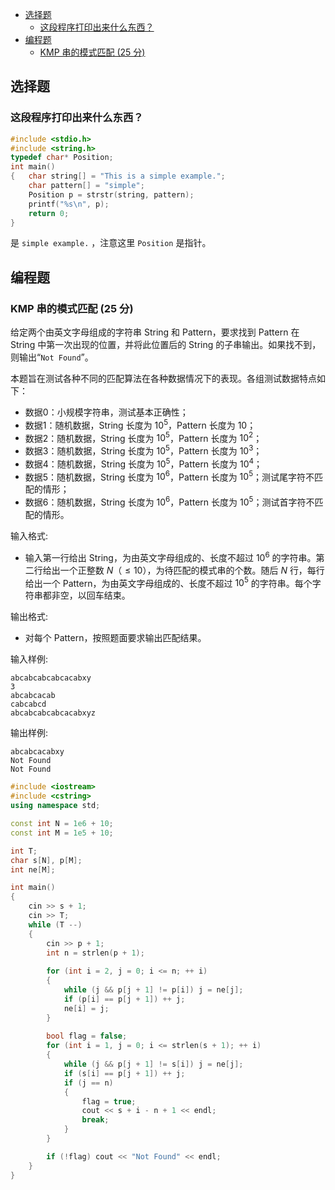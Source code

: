 
<!-- @import "[TOC]" {cmd="toc" depthFrom=1 depthTo=6 orderedList=false} -->

<!-- code_chunk_output -->

- [选择题](#选择题)
  - [这段程序打印出来什么东西？](#这段程序打印出来什么东西)
- [编程题](#编程题)
  - [KMP 串的模式匹配 (25 分)](#kmp-串的模式匹配-25-分)

<!-- /code_chunk_output -->

## 选择题

### 这段程序打印出来什么东西？

```cpp
#include <stdio.h>
#include <string.h>
typedef char* Position;
int main()
{   char string[] = "This is a simple example.";
    char pattern[] = "simple";
    Position p = strstr(string, pattern);
    printf("%s\n", p);
    return 0;
}
```

是 `simple example.` ，注意这里 `Position` 是指针。

## 编程题

### KMP 串的模式匹配 (25 分)

给定两个由英文字母组成的字符串 String 和 Pattern，要求找到 Pattern 在 String 中第一次出现的位置，并将此位置后的 String 的子串输出。如果找不到，则输出“`Not Found`”。

本题旨在测试各种不同的匹配算法在各种数据情况下的表现。各组测试数据特点如下：
- 数据0：小规模字符串，测试基本正确性；
- 数据1：随机数据，String 长度为 $10^5$，Pattern 长度为 $10$；
- 数据2：随机数据，String 长度为 $10^5$，Pattern 长度为 $10^2$；
- 数据3：随机数据，String 长度为 $10^5$，Pattern 长度为 $10^3$；
- 数据4：随机数据，String 长度为 $10^5$，Pattern 长度为 $10^4$；
- 数据5：随机数据，String 长度为 $10^6$，Pattern 长度为 $10^5$；测试尾字符不匹配的情形；
- 数据6：随机数据，String 长度为 $10^6$，Pattern 长度为 $10^5$；测试首字符不匹配的情形。

输入格式:
- 输入第一行给出 String，为由英文字母组成的、长度不超过 $10^6$ 的字符串。第二行给出一个正整数 $N（≤10）$，为待匹配的模式串的个数。随后 $N$ 行，每行给出一个 Pattern，为由英文字母组成的、长度不超过 $10^5$ 的字符串。每个字符串都非空，以回车结束。

输出格式:
- 对每个 Pattern，按照题面要求输出匹配结果。

输入样例:
```
abcabcabcabcacabxy
3
abcabcacab
cabcabcd
abcabcabcabcacabxyz
```

输出样例:
```
abcabcacabxy
Not Found
Not Found
```

```cpp
#include <iostream>
#include <cstring>
using namespace std;

const int N = 1e6 + 10;
const int M = 1e5 + 10;

int T;
char s[N], p[M];
int ne[M];

int main()
{
    cin >> s + 1;
    cin >> T;
    while (T --)
    {
        cin >> p + 1;
        int n = strlen(p + 1);
        
        for (int i = 2, j = 0; i <= n; ++ i)
        {
        	while (j && p[j + 1] != p[i]) j = ne[j];
        	if (p[i] == p[j + 1]) ++ j;
        	ne[i] = j;
        }
        
        bool flag = false;
        for (int i = 1, j = 0; i <= strlen(s + 1); ++ i)
        {
        	while (j && p[j + 1] != s[i]) j = ne[j];
        	if (s[i] == p[j + 1]) ++ j;
        	if (j == n)
        	{
        		flag = true;
        		cout << s + i - n + 1 << endl;
        		break;
        	}
        }

        if (!flag) cout << "Not Found" << endl;
    }
}
```
